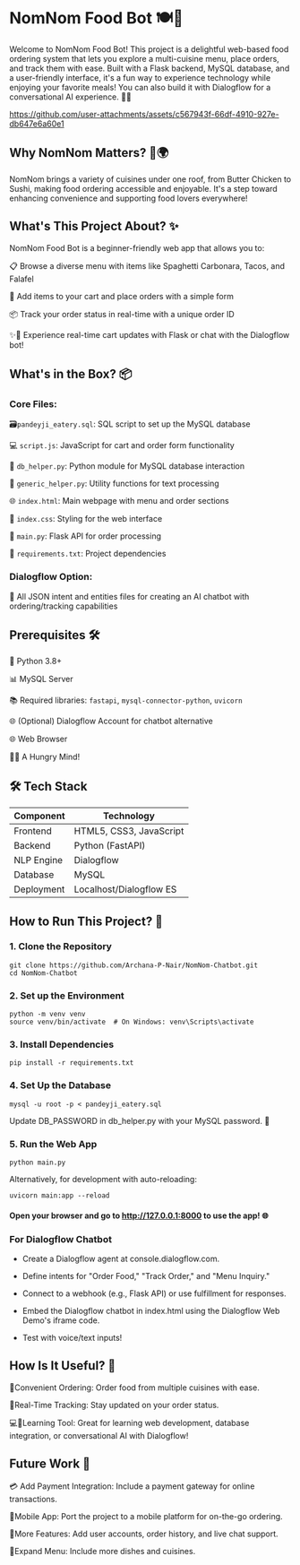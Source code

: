 # NomNom Food Bot 🍽️🌟

Welcome to NomNom Food Bot! This project is a delightful web-based food ordering system that lets you explore a multi-cuisine menu, place orders, and track them with ease. Built with a Flask backend, MySQL database, and a user-friendly interface, it's a fun way to experience technology while enjoying your favorite meals! You can also build it with Dialogflow for a conversational AI experience. 🍕🙌

https://github.com/user-attachments/assets/c567943f-66df-4910-927e-db647e6a60e1


## Why NomNom Matters? 🍴🌍

NomNom brings a variety of cuisines under one roof, from Butter Chicken to Sushi, making food ordering accessible and enjoyable. It's a step toward enhancing convenience and supporting food lovers everywhere! 

## What's This Project About? ✨

NomNom Food Bot is a beginner-friendly web app that allows you to:

📋 Browse a diverse menu with items like Spaghetti Carbonara, Tacos, and Falafel 

🛒 Add items to your cart and place orders with a simple form 

📦 Track your order status in real-time with a unique order ID 

✨🎇 Experience real-time cart updates with Flask or chat with the Dialogflow bot!

## What's in the Box? 📦

### Core Files:
🗃️`pandeyji_eatery.sql`: SQL script to set up the MySQL database

💻 `script.js`: JavaScript for cart and order form functionality 

🐍 `db_helper.py`: Python module for MySQL database interaction 

🔧 `generic_helper.py`: Utility functions for text processing 

🌐 `index.html`: Main webpage with menu and order sections 

🎨 `index.css`: Styling for the web interface 

🚀 `main.py`: Flask API for order processing 

📜 `requirements.txt`: Project dependencies 

### Dialogflow Option:
🤖 All JSON intent and entities files for creating an AI chatbot with ordering/tracking capabilities 

## Prerequisites 🛠️

🐍 Python 3.8+ 

📊 MySQL Server 

📚 Required libraries: `fastapi`, `mysql-connector-python`, `uvicorn` 

🌐 (Optional) Dialogflow Account for chatbot alternative 

🌐 Web Browser 

🍔😄 A Hungry Mind! 

  
## 🛠️ Tech Stack  

| Component       | Technology               |
|----------------|--------------------------|
| Frontend       | HTML5, CSS3, JavaScript  |
| Backend        | Python (FastAPI)         |
| NLP Engine     | Dialogflow               |
| Database       | MySQL                    |
| Deployment     | Localhost/Dialogflow ES  |

## How to Run This Project? 🚀

### 1. Clone the Repository
```shell
git clone https://github.com/Archana-P-Nair/NomNom-Chatbot.git
cd NomNom-Chatbot
```
### 2. Set up the Environment 
```shell
python -m venv venv
source venv/bin/activate  # On Windows: venv\Scripts\activate
```
### 3. Install Dependencies
```shell
pip install -r requirements.txt
```
### 4. Set Up the Database
```shell
mysql -u root -p < pandeyji_eatery.sql
```

Update DB_PASSWORD in db_helper.py with your MySQL password. 🔑

### 5. Run the Web App
```shell
python main.py
```
Alternatively, for development with auto-reloading:
```shell
uvicorn main:app --reload
```

#### Open your browser and go to http://127.0.0.1:8000 to use the app! 🌐

### For Dialogflow Chatbot

- Create a Dialogflow agent at console.dialogflow.com.

- Define intents for "Order Food," "Track Order," and "Menu Inquiry."

- Connect to a webhook (e.g., Flask API) or use fulfillment for responses.

- Embed the Dialogflow chatbot in index.html using the Dialogflow Web Demo's iframe code.

- Test with voice/text inputs! 

## How Is It Useful? 🌟

🍱Convenient Ordering: Order food from multiple cuisines with ease. 

📡Real-Time Tracking: Stay updated on your order status. 

💻🤖Learning Tool: Great for learning web development, database integration, or conversational AI with Dialogflow! 

## Future Work 🌱

💳 Add Payment Integration: Include a payment gateway for online transactions. 

📱Mobile App: Port the project to a mobile platform for on-the-go ordering. 

👥More Features: Add user accounts, order history, and live chat support. 

🌮Expand Menu: Include more dishes and cuisines. 






